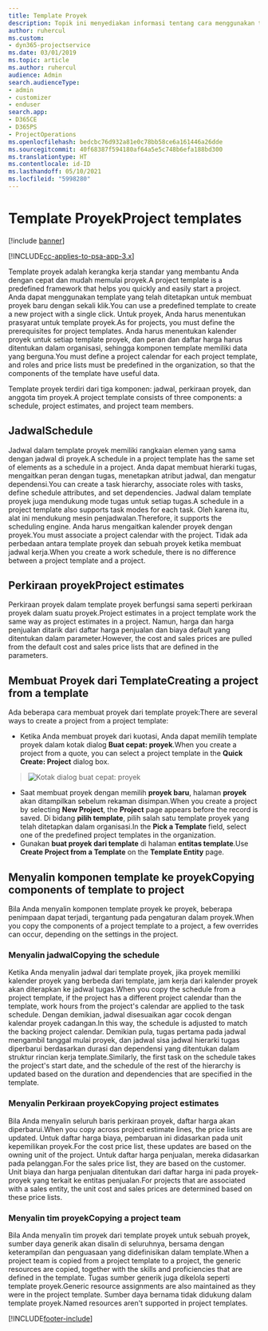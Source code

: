 ```yaml
---
title: Template Proyek
description: Topik ini menyediakan informasi tentang cara menggunakan template proyek untuk konfigurasi proyek cepat.
author: ruhercul
ms.custom:
- dyn365-projectservice
ms.date: 03/01/2019
ms.topic: article
ms.author: ruhercul
audience: Admin
search.audienceType:
- admin
- customizer
- enduser
search.app:
- D365CE
- D365PS
- ProjectOperations
ms.openlocfilehash: bedcbc76d932a81e0c78bb58ce6a161446a26dde
ms.sourcegitcommit: 40f68387f594180af64a5e5c748b6efa188bd300
ms.translationtype: HT
ms.contentlocale: id-ID
ms.lasthandoff: 05/10/2021
ms.locfileid: "5998280"
---
```

# <a name="project-templates"></a><span data-ttu-id="562a8-103">Template Proyek</span><span class="sxs-lookup"><span data-stu-id="562a8-103">Project templates</span></span> 

[!include [banner](../includes/psa-now-project-operations.md)]

[!INCLUDE[cc-applies-to-psa-app-3.x](../includes/cc-applies-to-psa-app-3x.md)]

<span data-ttu-id="562a8-104">Template proyek adalah kerangka kerja standar yang membantu Anda dengan cepat dan mudah memulai proyek.</span><span class="sxs-lookup"><span data-stu-id="562a8-104">A project template is a predefined framework that helps you quickly and easily start a project.</span></span> <span data-ttu-id="562a8-105">Anda dapat menggunakan template yang telah ditetapkan untuk membuat proyek baru dengan sekali klik.</span><span class="sxs-lookup"><span data-stu-id="562a8-105">You can use a predefined template to create a new project with a single click.</span></span> <span data-ttu-id="562a8-106">Untuk proyek, Anda harus menentukan prasyarat untuk template proyek.</span><span class="sxs-lookup"><span data-stu-id="562a8-106">As for projects, you must define the prerequisites for project templates.</span></span> <span data-ttu-id="562a8-107">Anda harus menentukan kalender proyek untuk setiap template proyek, dan peran dan daftar harga harus ditentukan dalam organisasi, sehingga komponen template memiliki data yang berguna.</span><span class="sxs-lookup"><span data-stu-id="562a8-107">You must define a project calendar for each project template, and roles and price lists must be predefined in the organization, so that the components of the template have useful data.</span></span>

<span data-ttu-id="562a8-108">Template proyek terdiri dari tiga komponen: jadwal, perkiraan proyek, dan anggota tim proyek.</span><span class="sxs-lookup"><span data-stu-id="562a8-108">A project template consists of three components: a schedule, project estimates, and project team members.</span></span>

## <a name="schedule"></a><span data-ttu-id="562a8-109">Jadwal</span><span class="sxs-lookup"><span data-stu-id="562a8-109">Schedule</span></span>

<span data-ttu-id="562a8-110">Jadwal dalam template proyek memiliki rangkaian elemen yang sama dengan jadwal di proyek.</span><span class="sxs-lookup"><span data-stu-id="562a8-110">A schedule in a project template has the same set of elements as a schedule in a project.</span></span> <span data-ttu-id="562a8-111">Anda dapat membuat hierarki tugas, mengaitkan peran dengan tugas, menetapkan atribut jadwal, dan mengatur dependensi.</span><span class="sxs-lookup"><span data-stu-id="562a8-111">You can create a task hierarchy, associate roles with tasks, define schedule attributes, and set dependencies.</span></span> <span data-ttu-id="562a8-112">Jadwal dalam template proyek juga mendukung mode tugas untuk setiap tugas.</span><span class="sxs-lookup"><span data-stu-id="562a8-112">A schedule in a project template also supports task modes for each task.</span></span> <span data-ttu-id="562a8-113">Oleh karena itu, alat ini mendukung mesin penjadwalan.</span><span class="sxs-lookup"><span data-stu-id="562a8-113">Therefore, it supports the scheduling engine.</span></span> <span data-ttu-id="562a8-114">Anda harus mengaitkan kalender proyek dengan proyek.</span><span class="sxs-lookup"><span data-stu-id="562a8-114">You must associate a project calendar with the project.</span></span> <span data-ttu-id="562a8-115">Tidak ada perbedaan antara template proyek dan sebuah proyek ketika membuat jadwal kerja.</span><span class="sxs-lookup"><span data-stu-id="562a8-115">When you create a work schedule, there is no difference between a project template and a project.</span></span>

## <a name="project-estimates"></a><span data-ttu-id="562a8-116">Perkiraan proyek</span><span class="sxs-lookup"><span data-stu-id="562a8-116">Project estimates</span></span>

<span data-ttu-id="562a8-117">Perkiraan proyek dalam template proyek berfungsi sama seperti perkiraan proyek dalam suatu proyek.</span><span class="sxs-lookup"><span data-stu-id="562a8-117">Project estimates in a project template work the same way as project estimates in a project.</span></span> <span data-ttu-id="562a8-118">Namun, harga dan harga penjualan ditarik dari daftar harga penjualan dan biaya default yang ditentukan dalam parameter.</span><span class="sxs-lookup"><span data-stu-id="562a8-118">However, the cost and sales prices are pulled from the default cost and sales price lists that are defined in the parameters.</span></span>

## <a name="creating-a-project-from-a-template"></a><span data-ttu-id="562a8-119">Membuat Proyek dari Template</span><span class="sxs-lookup"><span data-stu-id="562a8-119">Creating a project from a template</span></span>
 
<span data-ttu-id="562a8-120">Ada beberapa cara membuat proyek dari template proyek:</span><span class="sxs-lookup"><span data-stu-id="562a8-120">There are several ways to create a project from a project template:</span></span>

- <span data-ttu-id="562a8-121">Ketika Anda membuat proyek dari kuotasi, Anda dapat memilih template proyek dalam kotak dialog **Buat cepat: proyek**.</span><span class="sxs-lookup"><span data-stu-id="562a8-121">When you create a project from a quote, you can select a project template in the **Quick Create: Project** dialog box.</span></span>

> ![Kotak dialog buat cepat: proyek](media/project-11.png)

- <span data-ttu-id="562a8-123">Saat membuat proyek dengan memilih **proyek baru**, halaman **proyek** akan ditampilkan sebelum rekaman disimpan.</span><span class="sxs-lookup"><span data-stu-id="562a8-123">When you create a project by selecting **New Project**, the **Project** page appears before the record is saved.</span></span> <span data-ttu-id="562a8-124">Di bidang **pilih template**, pilih salah satu template proyek yang telah ditetapkan dalam organisasi.</span><span class="sxs-lookup"><span data-stu-id="562a8-124">In the **Pick a Template** field, select one of the predefined project templates in the organization.</span></span>
- <span data-ttu-id="562a8-125">Gunakan **buat proyek dari template** di halaman **entitas template**.</span><span class="sxs-lookup"><span data-stu-id="562a8-125">Use **Create Project from a Template** on the **Template Entity** page.</span></span>

## <a name="copying-components-of-template-to-project"></a><span data-ttu-id="562a8-126">Menyalin komponen template ke proyek</span><span class="sxs-lookup"><span data-stu-id="562a8-126">Copying components of template to project</span></span>

<span data-ttu-id="562a8-127">Bila Anda menyalin komponen template proyek ke proyek, beberapa penimpaan dapat terjadi, tergantung pada pengaturan dalam proyek.</span><span class="sxs-lookup"><span data-stu-id="562a8-127">When you copy the components of a project template to a project, a few overrides can occur, depending on the settings in the project.</span></span>

### <a name="copying-the-schedule"></a><span data-ttu-id="562a8-128">Menyalin jadwal</span><span class="sxs-lookup"><span data-stu-id="562a8-128">Copying the schedule</span></span>

<span data-ttu-id="562a8-129">Ketika Anda menyalin jadwal dari template proyek, jika proyek memiliki kalender proyek yang berbeda dari template, jam kerja dari kalender proyek akan diterapkan ke jadwal tugas.</span><span class="sxs-lookup"><span data-stu-id="562a8-129">When you copy the schedule from a project template, if the project has a different project calendar than the template, work hours from the project's calendar are applied to the task schedule.</span></span> <span data-ttu-id="562a8-130">Dengan demikian, jadwal disesuaikan agar cocok dengan kalendar proyek cadangan.</span><span class="sxs-lookup"><span data-stu-id="562a8-130">In this way, the schedule is adjusted to match the backing project calendar.</span></span> <span data-ttu-id="562a8-131">Demikian pula, tugas pertama pada jadwal mengambil tanggal mulai proyek, dan jadwal sisa jadwal hierarki tugas diperbarui berdasarkan durasi dan dependensi yang ditentukan dalam struktur rincian kerja template.</span><span class="sxs-lookup"><span data-stu-id="562a8-131">Similarly, the first task on the schedule takes the project's start date, and the schedule of the rest of the hierarchy is updated based on the duration and dependencies that are specified in the template.</span></span> 

### <a name="copying-project-estimates"></a><span data-ttu-id="562a8-132">Menyalin Perkiraan proyek</span><span class="sxs-lookup"><span data-stu-id="562a8-132">Copying project estimates</span></span> 

<span data-ttu-id="562a8-133">Bila Anda menyalin seluruh baris perkiraan proyek, daftar harga akan diperbarui.</span><span class="sxs-lookup"><span data-stu-id="562a8-133">When you copy across project estimate lines, the price lists are updated.</span></span> <span data-ttu-id="562a8-134">Untuk daftar harga biaya, pembaruan ini didasarkan pada unit kepemilikan proyek.</span><span class="sxs-lookup"><span data-stu-id="562a8-134">For the cost price list, these updates are based on the owning unit of the project.</span></span> <span data-ttu-id="562a8-135">Untuk daftar harga penjualan, mereka didasarkan pada pelanggan.</span><span class="sxs-lookup"><span data-stu-id="562a8-135">For the sales price list, they are based on the customer.</span></span> <span data-ttu-id="562a8-136">Unit biaya dan harga penjualan ditentukan dari daftar harga ini pada proyek-proyek yang terkait ke entitas penjualan.</span><span class="sxs-lookup"><span data-stu-id="562a8-136">For projects that are associated with a sales entity, the unit cost and sales prices are determined based on these price lists.</span></span>

### <a name="copying-a-project-team"></a><span data-ttu-id="562a8-137">Menyalin tim proyek</span><span class="sxs-lookup"><span data-stu-id="562a8-137">Copying a project team</span></span>

<span data-ttu-id="562a8-138">Bila Anda menyalin tim proyek dari template proyek untuk sebuah proyek, sumber daya generik akan disalin di seluruhnya, bersama dengan keterampilan dan penguasaan yang didefinisikan dalam template.</span><span class="sxs-lookup"><span data-stu-id="562a8-138">When a project team is copied from a project template to a project, the generic resources are copied, together with the skills and proficiencies that are defined in the template.</span></span> <span data-ttu-id="562a8-139">Tugas sumber generik juga dikelola seperti template proyek.</span><span class="sxs-lookup"><span data-stu-id="562a8-139">Generic resource assignments are also maintained as they were in the project template.</span></span> <span data-ttu-id="562a8-140">Sumber daya bernama tidak didukung dalam template proyek.</span><span class="sxs-lookup"><span data-stu-id="562a8-140">Named resources aren't supported in project templates.</span></span>


[!INCLUDE[footer-include](../includes/footer-banner.md)]